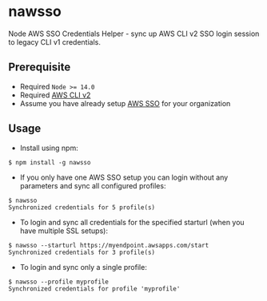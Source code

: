 nawsso
=======

Node AWS SSO Credentials Helper - sync up AWS CLI v2 SSO login session to legacy CLI v1 credentials.

## Prerequisite

- Required `Node >= 14.0`
- Required [AWS CLI v2](https://docs.aws.amazon.com/cli/latest/userguide/cli-chap-install.html)
- Assume you have already setup [AWS SSO](https://aws.amazon.com/single-sign-on/) for your organization

## Usage

- Install using npm:
```commandline
$ npm install -g nawsso
```

- If you only have one AWS SSO setup you can login without any parameters and sync all configured profiles:
```commandline
$ nawsso
Synchronized credentials for 5 profile(s)
```

- To login and sync all credentials for the specified starturl (when you have multiple SSL setups):
```commandline
$ nawsso --starturl https://myendpoint.awsapps.com/start
Synchronized credentials for 3 profile(s)
```

- To login and sync only a single profile:
```commandline
$ nawsso --profile myprofile
Synchronized credentials for profile 'myprofile'
```